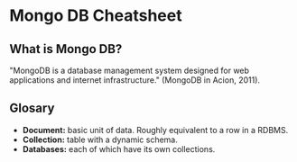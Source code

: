 # Mongo DB Cheatsheet
## What is Mongo DB?
"MongoDB is a database management system designed for web applications and internet infrastructure." (MongoDB in Acion, 2011).
## Glosary
* __Document:__ basic unit of data. Roughly equivalent to a row in a RDBMS.
* __Collection:__ table with a dynamic schema.
* __Databases:__ each of which have its own collections.

